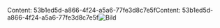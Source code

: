 <span data-ttu-id="22e3c-101">Content: 53b1ed5d-a866-4f24-a5a6-77fe3d8c7e5f</span><span class="sxs-lookup"><span data-stu-id="22e3c-101">Content: 53b1ed5d-a866-4f24-a5a6-77fe3d8c7e5f</span></span>![Bild](67cf4e6d-fac7-4d60-b3c6-666123a84f70.png)
